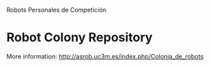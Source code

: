 Robots Personales de Competición

Robot Colony Repository
=======

More information: http://asrob.uc3m.es/index.php/Colonia_de_robots

